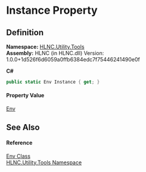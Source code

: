 # Instance Property




## Definition
**Namespace:** <a href="N_HLNC_Utility_Tools">HLNC.Utility.Tools</a>  
**Assembly:** HLNC (in HLNC.dll) Version: 1.0.0+1d526f6d6059a0ffb6384edc7f75446241490e0f

**C#**
``` C#
public static Env Instance { get; }
```



#### Property Value
<a href="T_HLNC_Utility_Tools_Env">Env</a>

## See Also


#### Reference
<a href="T_HLNC_Utility_Tools_Env">Env Class</a>  
<a href="N_HLNC_Utility_Tools">HLNC.Utility.Tools Namespace</a>  
